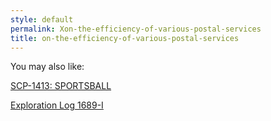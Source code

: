 ```yaml
---
style: default
permalink: Xon-the-efficiency-of-various-postal-services
title: on-the-efficiency-of-various-postal-services
---
```

You may also like:

[SCP-1413: SPORTSBALL](http://scp-wiki.net/scp-1413)

[Exploration Log 1689-I](http://scp-wiki.net/exploration-log-1689-i)

